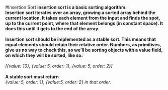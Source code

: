 #Insertion Sort
**Insertion sort is a basic sorting algorithm.
<br />
Insertion sort iterates over an array, growing a sorted array behind the current location. It takes each element from the input and finds the spot, up to the current point, where that element belongs (in constant space). It does this until it gets to the end of the array.
<br />
<br />
Insertion sort should be implemented as a stable sort. This means that equal elements
should retain their relative order. Numbers, as primitives, give us no way to check this,
so we’ll be sorting objects with a value field, on which they will be sorted, like so:**
<br />
<br />
_[{value: 10}, {value: 5, order: 1}, {value: 5, order: 2}]_
<br />
<br />
**A stable sort must return** 
<br />
_{value: 5, order: 1}, {value:5, order: 2} in that order._

